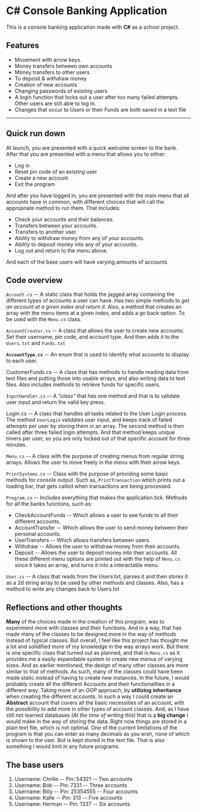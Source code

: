 # **C# Console Banking Application**
This is a console banking application made with **C#** as a school project.

## **Features**
 - Movement with arrow keys.
 - Money transfers between own accounts
 - Money transfers to other users
 - To deposit & withdraw money
 - Creation of new accounts
 - Changing passwords of existing users
 - A login function that locks out a user after too many failed attempts. Other users are still able to log in.
 - Changes that occur to Users or their Funds are both saved in a text file
___
## Quick run down
At launch, you are presented with a quick welcome screen to the bank.
After that you are presented with a menu that allows you to either:
 - Log in
 - Reset pin code of an existing user
 - Create a new account
 - Exit the program
 
 And after you have logged in, you are presented with the main menu that all accounts have in common, with different choices that will call the appropriate method to run them. That includes:
 
 - Check your accounts and their balances.
 - Transfers between your accounts.
 - Transfers to another user.
 - Ability to withdraw money from any of your accounts.
 - Ability to deposit money into any of your accounts.
 - Log out and return to the menu above.
 
 And each of the base users will have varying amounts of accounts.

## **Code overview**

`Account.cs` -- A static class that holds the jagged array containing the different types of accounts a user can have. Has two simple methods to *get an account at a given index and return it*. Also, a method that creates an array with the menu items at a given index, and adds a go back option. To be used with the `Menu.cs` class.

`AccountCreator.cs` -- A class that allows the user to create new accounts. Set their username, pin code, and account type. And then adds it to the `Users.txt` and `Funds.txt`

**`AccountType.cs`** -- An enum that is used to identify what accounts to display to each user.

CustomerFunds.cs -- A class that has methods to handle reading data from text files and putting those into usable arrays, and also writing data to text files. Also includes methods to retrieve funds for specific users.

`InputHandler.cs` -- A *"class"* that has one method and that is to validate user input and return the valid key press.

Login.cs -- A class that handles all tasks related to the User Login process. The method  `UserLogin` validates user input, and keeps track of failed attempts per user by storing them in an array. The second method is then called after three failed login attempts. And that method keeps unique timers per user, so you are only locked out of that specific account for three minutes.

`Menu.cs` -- A class with the purpose of creating menus from regular string arrays. Allows the user to move freely in the menu with their arrow keys.

`PrintSystems.cs` -- Class with the purpose of providing some basic methods for console output. Such as, `PrintTransaction` which prints out a loading bar, that gets called when transactions are being processed.

`Program.cs` -- Includes everything that makes the application tick. Methods for all the banks functions, such as:

 - CheckAccountFunds -- Which allows a user to see funds to all their different accounts.
 - AccountTransfer -- Which allows the user to send money between their personal accounts.
 - UserTransfers -- Which allows transfers between users.
 - Withdraw -- Allows the user to withdraw money from their accounts.
 - Deposit -- Allows the user to deposit money into their accounts.
 All these different menu options are printed out with the help of `Menu.cs` since it takes an array, and turns it into a interactable menu.

`User.cs` -- A class that reads from the Users.txt, parses it and then stores it as a 2d string array to be used by other methods and classes. Also, has a method to write any changes back to Users.txt
## Reflections and other thoughts
**Many** of the choices made in the creation of this program, was to experiment more with classes and their functions. And in a way, that has made many of the classes to be designed more in the way of *methods* instead of typical classes.
But overall, I feel like this project has thought me a lot and solidified more of my knowledge in the way arrays work. But there is one specific class that turned out as planned, and that is `Menu.cs` as it provides me a easily expandable system to create new menus of varying sizes.
And as earlier mentioned, the design of many other classes are more similar to that of methods. As such, many of the classes could have been made static instead of having to create new instances. 
In the future, I would probably create all the different Accounts and their functionalities in a different way. Taking more of an *OOP* approach, by **utilizing inheritance** when creating the different accounts. In such a way I could create an **Abstract** account that covers all the basic necessities of an account, with the possibility to add more in other types of account classes.
And, as I have still not learned databases *(At the time of writing this)* that is a **big change** I would make in the way of storing the data. Right now things are stored in a plain text file, which is not optimal.
One of the current limitations of the program is that you can enter as many decimals as you wish, none of which is shown to the user. But is kept stored in the text file. That is also something I would limit in any future programs.

## The base users 

 1. Username: Chrille -- Pin: 54321 -- Two accounts
 2. Username: Bob -- Pin: 7331 -- Three accounts
 3. Username: Billy -- Pin: 25354555 -- Four accounts
 4. Username: Kalle -- Pin: 313 -- Five accounts
 5. Username: Herman -- Pin: 1337 -- Six accounts
